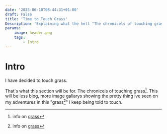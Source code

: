 ```yaml
---
date: '2025-06-10T08:44:31+01:00'
draft: False
title: 'Time to Touch Grass'
Description: 'Explaining what the hell "The chronicels of touching grass" is '
params:
    image: header.png
    tags:
        - Intro
---
```

# Intro

I have decided to touch grass.


That's what this section will be for. The chronicels of touching grass[^1]. This will be less blog, more image gallarys showing the pretty thing ive seen on my adventures in this "grass[^1]" I keep being told to touch.

[^1]: info on [grass](/hidden/dyjctlag/)

